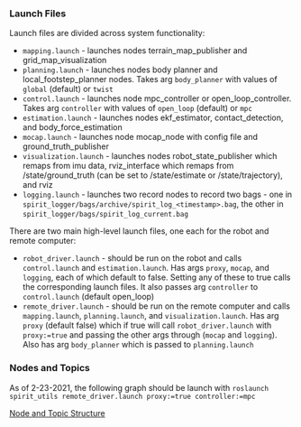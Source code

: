 ### Launch Files
Launch files are divided across system functionality:
- `mapping.launch` - launches nodes terrain_map_publisher and grid_map_visualization
- `planning.launch` - launches nodes body planner and local_footstep_planner nodes. Takes arg `body_planner` with values of `global` (default) or `twist`
- `control.launch` - launches node mpc_controller or open_loop_controller. Takes arg `controller` with values of `open_loop` (default) or `mpc`
- `estimation.launch` - launches nodes ekf_estimator, contact_detection, and body_force_estimation
- `mocap.launch` - launches node mocap_node with config file and ground_truth_publisher
- `visualization.launch` - launches nodes robot_state_publisher which remaps from imu data, rviz_interface which remaps from /state/ground_truth (can be set to /state/estimate or /state/trajectory), and rviz
- `logging.launch` - launches two record nodes to record two bags - one in `spirit_logger/bags/archive/spirit_log_<timestamp>.bag`, the other in `spirit_logger/bags/spirit_log_current.bag`

There are two main high-level launch files, one each for the robot and remote computer:
- `robot_driver.launch` - should be run on the robot and calls `control.launch` and `estimation.launch`. Has args `proxy`, `mocap`, and `logging`, each of which default to false. Setting any of these to true calls the corresponding launch files. It also passes arg `controller` to `control.launch` (default open_loop)
- `remote_driver.launch` - should be run on the remote computer and calls `mapping.launch`, `planning.launch`, and `visualization.launch`. Has arg `proxy` (default false) which if true will call `robot_driver.launch` with `proxy:=true` and passing the other args through (`mocap` and `logging`). Also has arg `body_planner` which is passed to `planning.launch`

### Nodes and Topics

As of 2-23-2021, the following graph should be launch with `roslaunch spirit_utils remote_driver.launch proxy:=true controller:=mpc`

[Node and Topic Structure](https://cmu.app.box.com/file/779256719888)